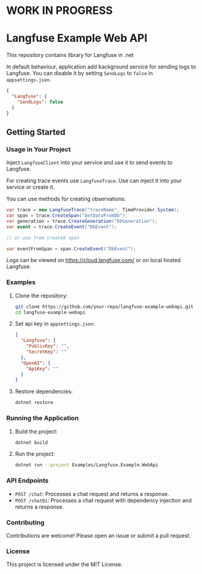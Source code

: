 # WORK IN PROGRESS

# Langfuse Example Web API

This repository contains library for Langfuse in .net

In default behaviour, application add background service for sending logs to Langfuse. You can disable it by setting `SendLogs` to `false` in `appsettings.json`.

```json
{
  "Langfuse": {
    "SendLogs": false
  }
}
```

## Getting Started

### Usage in Your Project

Inject `LangfuseClient` into your service and use it to send events to Langfuse.

For creating trace events use `LangfuseTrace`. Use can inject it into your service or create it.

You can use methods for creating observations:

```csharp
var trace = new LangfuseTrace("traceName", TimeProvider.System);
var span = trace.CreateSpan("GetDataFromDb");
var generation = trace.CreateGeneration("DbGeneration");
var event = trace.CreateEvent("DbEvent");

// or use from created span

var eventFromSpan = span.CreateEvent("DbEvent");
````

Logs can be viewed on https://cloud.langfuse.com/ or on local hosted Langfuse.



### Examples

1. Clone the repository:
    ```sh
    git clone https://github.com/your-repo/langfuse-example-webapi.git
    cd langfuse-example-webapi
    ```

2. Set api key in `appsettings.json`:
   ```json
   {
     "Langfuse": {
       "PublicKey": "",
       "SecretKey": ""
     },
     "OpenAI": {
       "ApiKey": ""
     }
   }
   ```

3. Restore dependencies:
    ```sh
    dotnet restore
    ```

### Running the Application

1. Build the project:
    ```sh
    dotnet build
    ```

2. Run the project:
    ```sh
    dotnet run --project Examples/Langfuse.Example.WebApi
    ```

### API Endpoints

- `POST /chat`: Processes a chat request and returns a response.
- `POST /chatDi`: Processes a chat request with dependency injection and returns a response.

### Contributing

Contributions are welcome! Please open an issue or submit a pull request.

### License

This project is licensed under the MIT License.